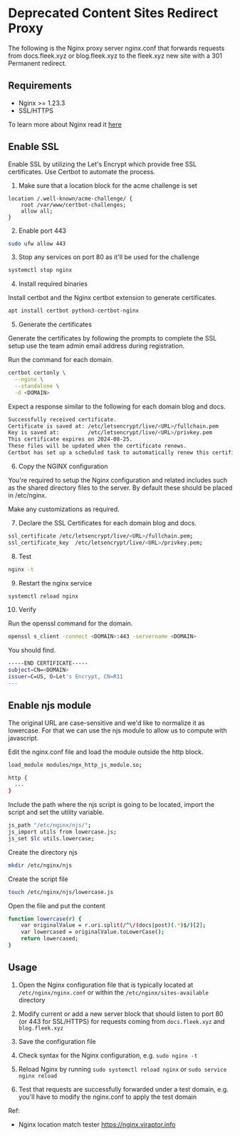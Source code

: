 # Deprecated Content Sites Redirect Proxy

The following is the Nginx proxy server nginx.conf that forwards requests from docs.fleek.xyz or blog.fleek.xyz to the fleek.xyz new site with a 301 Permanent redirect.

## Requirements

- Nginx >= 1.23.3
- SSL/HTTPS

To learn more about Nginx read it [here](https://nginx.org/en/docs)

## Enable SSL

Enable SSL by utilizing the Let's Encrypt which provide free SSL certificates. Use Certbot to automate the process.

1. Make sure that a location block for the acme challenge is set

```
location /.well-known/acme-challenge/ {
    root /var/www/certbot-challenges;
    allow all;
}
```

2. Enable port 443

```sh
sudo ufw allow 443
```

3. Stop any services on port 80 as it'll be used for the challenge

```sh
systemctl stop nginx
```

4. Install required binaries

Install certbot and the Nginx certbot extension to generate certificates.

```sh
apt install certbot python3-certbot-nginx
```

5. Generate the certificates

Generate the certificates by following the prompts to complete the SSL setup use the team admin email address during registration.

Run the command for each domain.

```sh
certbot certonly \
  --nginx \
  --standalone \
  -d <DOMAIN>
```

Expect a response similar to the following for each domain blog and docs.

```sh
Successfully received certificate.
Certificate is saved at: /etc/letsencrypt/live/<URL>/fullchain.pem
Key is saved at:         /etc/letsencrypt/live/<URL>/privkey.pem
This certificate expires on 2024-08-25.
These files will be updated when the certificate renews.
Certbot has set up a scheduled task to automatically renew this certificate in the background.
```

6. Copy the NGINX configuration

You're required to setup the Nginx configuration and related includes such as the shared directory files to the server. By default these should be placed in /etc/nginx.

Make any customizations as required.

7. Declare the SSL Certificates for each domain blog and docs.

```sh
ssl_certificate /etc/letsencrypt/live/<URL>/fullchain.pem;
ssl_certificate_key  /etc/letsencrypt/live/<URL>/privkey.pem;
```

8. Test

```sh
nginx -t
```

9. Restart the nginx service

```sh
systemctl reload nginx
```

10. Verify

Run the openssl command for the domain.

```sh
openssl s_client -connect <DOMAIN>:443 -servername <DOMAIN>
```

You should find.

```sh
-----END CERTIFICATE-----
subject=CN=<DOMAIN>
issuer=C=US, O=Let's Encrypt, CN=R11
---
```

## Enable njs module

The original URL are case-sensitive and we'd like to normalize it as lowercase. For that we can use the njs module to allow us to compute with javascript.

Edit the nginx.conf file and load the module outside the http block.

```sh
load_module modules/ngx_http_js_module.so;

http {
  ...
}
```

Include the path where the njs script is going to be located, import the script and set the utility variable.

```sh
js_path "/etc/nginx/njs/";
js_import utils from lowercase.js;
js_set $lc utils.lowercase;
```

Create the directory njs

```sh
mkdir /etc/nginx/njs
```

Create the script file

```sh
touch /etc/nginx/njs/lowercase.js
```

Open the file and put the content

```sh
function lowercase(r) {
    var originalValue = r.uri.split(/^\/(docs|post)(.*)$/)[2];
    var lowercased = originalValue.toLowerCase();
    return lowercased;
}
```

## Usage

1. Open the Nginx configuration file that is typically located at `/etc/nginx/nginx.conf` or within the `/etc/nginx/sites-available` directory

2. Modify current or add a new server block that should listen to port 80 (or 443 for SSL/HTTPS) for requests coming from `docs.fleek.xyz` and `blog.fleek.xyz`

3. Save the configuration file

4. Check syntax for the Nginx configuration, e.g. `sudo nginx -t`

5. Reload Nginx by running `sudo systemctl reload nginx` or `sudo service nginx reload`

6. Test that requests are successfully forwarded under a test domain, e.g. you'll have to modify the nginx.conf to apply the test domain

Ref:

- Nginx location match tester
  https://nginx.viraptor.info
